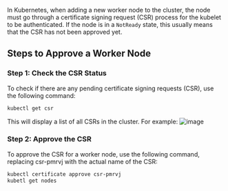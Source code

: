 In Kubernetes, when adding a new worker node to the cluster, the node must go through a certificate signing request (CSR) process for the kubelet to be authenticated. If the node is in a `NotReady` state, this usually means that the CSR has not been approved yet.

## Steps to Approve a Worker Node

### Step 1: Check the CSR Status

To check if there are any pending certificate signing requests (CSR), use the following command:

```bash
kubectl get csr
```
This will display a list of all CSRs in the cluster. For example:
![image](https://github.com/user-attachments/assets/226be0d9-6bf2-4e4d-9c54-d01a4920909b)
### Step 2: Approve the CSR
To approve the CSR for a worker node, use the following command, replacing csr-pmrvj with the actual name of the CSR:
```bash
kubectl certificate approve csr-pmrvj
kubetl get nodes
```
